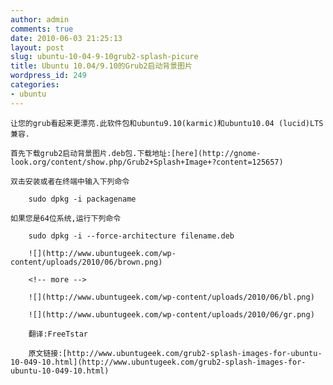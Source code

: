```yaml
---
author: admin
comments: true
date: 2010-06-03 21:25:13
layout: post
slug: ubuntu-10-04-9-10grub2-splash-picure
title: Ubuntu 10.04/9.10的Grub2启动背景图片
wordpress_id: 249
categories:
- ubuntu
---
```


	让您的grub看起来更漂亮.此软件包和ubuntu9.10(karmic)和ubuntu10.04 (lucid)LTS兼容.

	首先下载grub2启动背景图片.deb包.下载地址:[here](http://gnome-look.org/content/show.php/Grub2+Splash+Image+?content=125657)

	双击安装或者在终端中输入下列命令

> 
	
> 
> 
		sudo dpkg -i packagename
	
> 
> 

	如果您是64位系统,运行下列命令

> 
	
> 
> 
		sudo dpkg -i --force-architecture filename.deb
	
> 
> 
	
> 
> 
	
> 
> 
	
> 
> 
		![](http://www.ubuntugeek.com/wp-content/uploads/2010/06/brown.png)
	
> 
> 
	
> 
> 
		<!-- more -->
	
> 
> 
	
> 
> 
		![](http://www.ubuntugeek.com/wp-content/uploads/2010/06/bl.png)
	
> 
> 
	
> 
> 
		![](http://www.ubuntugeek.com/wp-content/uploads/2010/06/gr.png)
	
> 
> 
	
> 
> 
		翻译:FreeTstar
	
> 
> 
	
> 
> 
		原文链接:[http://www.ubuntugeek.com/grub2-splash-images-for-ubuntu-10-049-10.html](http://www.ubuntugeek.com/grub2-splash-images-for-ubuntu-10-049-10.html)
	
> 
> 
	
> 
> 
	
> 
> 

